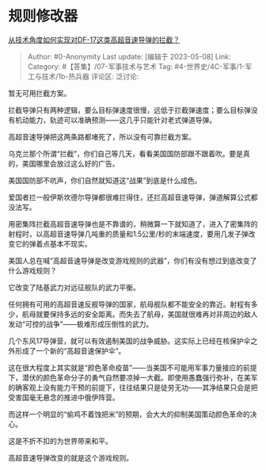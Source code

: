# 规则修改器
[从技术角度如何实现对DF-17这类高超音速导弹的拦截？](https://www.zhihu.com/question/349484390/answer/3019144673)

> Author: #0-Anonymity
> Last update: [编辑于 2023-05-08]
> Link:
> Category: #【答集】/07-军事技术与艺术 
> Tag: #4-世界史/4C-军事/1-军工与技术/1b-热兵器
> 评论区:
> 泛讨论:

暂无可用拦截方案。

拦截导弹只有两种逻辑，要么目标弹速度很慢，远低于拦截弹速度；要么目标弹没有机动能力，轨迹可以准确预测——这几乎只能针对老式弹道导弹。

高超音速导弹把这两条路都堵死了，所以没有可靠拦截方案。

乌克兰那个所谓“拦截”，你们自己等几天，看看美国国防部跟不跟着吹。要是真的，美国哪里会放过这么好的广告。

美国国防部不吭声，你们自然就知道这“战果”到底是什么成色。

爱国者拦一般伊斯坎德尔导弹都很难拦得住，还拦高超音速导弹，弹道解算公式都没法写。

用密集阵拦截高超音速导弹也是不靠谱的，稍微算一下就知道了，进入了密集阵的射程时，以高超音速导弹几吨重的质量和1.5公里/秒的末端速度，要用几发子弹改变它的弹着点基本不现实。

美国人总在喊“高超音速导弹是改变游戏规则的武器”，你们有没有想过到底改变了什么游戏规则？

它改变了陆基武力对远征舰队的武力平衡。

任何拥有可用的高超音速反舰导弹的国家，航母舰队都不能安全的靠近。射程有多少，航母就要保持多远的安全距离。而失去了航母，美国就很难再对非周边的敌人发动“可控的战争”——极难形成压倒性的武力。

几个东风17导弹营，就可以有效遏制美国的战争威胁。这实际上已经在核保护伞之外形成了一个新的“高超音速保护伞”。

这在很大程度上其实就是“颜色革命疫苗”——当美国不可能用军事力量接应的前提下，潜伏的颜色革命分子的勇气自然要凉掉一大截。即使用愚蠢强行弥补，在美军的确客观上没有能力干预的前提下，往往结果只是徒劳无功——其净结果只会是把受害国毫无悬念的推进中俄伊阵营。

而这样一个明显的“偷鸡不着蚀把米”的预期，会大大的抑制美国策动颜色革命的决心。

这是不折不扣的为世界带来和平。

高超音速导弹改变的就是这个游戏规则。
